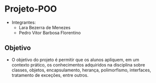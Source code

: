 # Projeto-POO
- Integrantes:
  - Lara Bezerra de Menezes
  - Pedro Vitor Barbosa Florentino

## Objetivo
- O objetivo do projeto é permitir que os alunos apliquem, em um contexto prático, os conhecimentos adquiridos na disciplina sobre classes, objetos, encapsulamento, herança, polimorfismo, interfaces, tratamento de exceções, entre outros.
